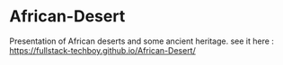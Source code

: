 # African-Desert
Presentation of African deserts and some ancient heritage.
see it here : https://fullstack-techboy.github.io/African-Desert/
